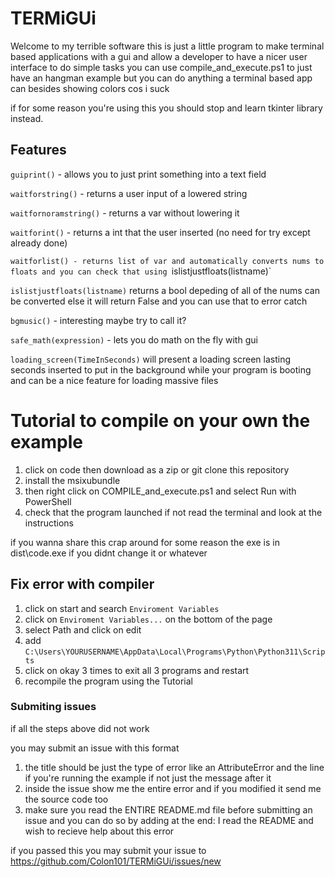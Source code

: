 # TERMiGUi
Welcome to my terrible software
this is just a little program to make terminal based applications with a gui and allow a developer to have a nicer user interface to do simple tasks
you can use compile_and_execute.ps1 to just have an hangman example but you can do anything a terminal based app can besides showing colors cos i suck

if for some reason you're using this you should stop and learn tkinter library instead.

## Features
`guiprint()` - allows you to just print something into a text field

`waitforstring()` - returns a user input of a lowered string

`waitfornoramstring()` - returns a var without lowering it

`waitforint()` - returns a int that the user inserted (no need for try except already done)

`waitforlist() - returns list of var and automatically converts nums to floats and you can check that using `islistjustfloats(listname)`

`islistjustfloats(listname)` returns a bool depeding of all of the nums can be converted else it will return False and you can use that to error catch

`bgmusic()` - interesting maybe try to call it?

`safe_math(expression)` - lets you do math on the fly with gui

`loading_screen(TimeInSeconds)` will present a loading screen lasting seconds inserted to put in the background while your program is booting and can be a nice feature for loading massive files

# Tutorial to compile on your own the example

1. click on code then download as a zip or git clone this repository
2. install the msixubundle
3. then right click on COMPILE_and_execute.ps1 and select Run with PowerShell
4. check that the program launched if not read the terminal and look at the instructions 

if you wanna share this crap around for some reason the exe is in dist\code.exe if you didnt change it or whatever


## Fix error with compiler
1. click on start and search `Enviroment Variables`
2. click on `Enviroment Variables...` on the bottom of the page
3. select Path and click on edit
4. add `C:\Users\YOURUSERNAME\AppData\Local\Programs\Python\Python311\Scripts`
5. click on okay 3 times to exit all 3 programs and restart
6. recompile the program using the Tutorial

### Submiting issues

if all the steps above did not work

you may submit an issue with this format

1. the title should be just the type of error like an AttributeError and the line if you're running the example if not just the message after it
2. inside the issue show me the entire error and if you modified it send me the source code too
3. make sure you read the ENTIRE README.md file before submitting an issue and you can do so by adding at the end: I read the README and wish to recieve help about this error

if you passed this you may submit your issue to
https://github.com/Colon101/TERMiGUi/issues/new
